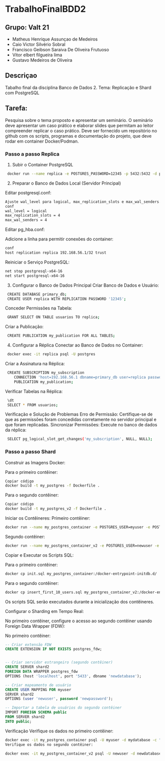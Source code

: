 # TrabalhoFinalBDD2
##  Grupo: Valt 21
- Matheus Henrique Assunçao de Medeiros
- Caio Victor Silvério Sobral
- Francisco Geibson Saraiva De Oliveira Frutuoso
- Vitor elbert filgueira lima
- Gustavo Medeiros de Oliveira
## Descriçao
Tabalho final da disciplina Banco de Dados 2. Tema: Replicação e Shard com PostgreSQL

## Tarefa: 
Pesquisa sobre o tema proposto e apresentar um seminário.
O seminário deve apresentar um caso prático e elaborar slides que permitam ao leitor compreender replicar o caso prático. Deve ser fornecido um repositório no github com os scripts, programas e documentação do projeto, que deve rodar em container Docker/Podman.

### Passo a passo Replica
1. Subir o Container PostgreSQL
 ```sh
  docker run --name replica -e POSTGRES_PASSWORD=12345 -p 5432:5432 -d postgres
   ```
2. Preparar o Banco de Dados Local (Servidor Principal)

  Editar postgresql.conf:
  ```sh
  Ajuste wal_level para logical, max_replication_slots e max_wal_senders.
  conf
  wal_level = logical
  max_replication_slots = 4
  max_wal_senders = 4
```
  Editar pg_hba.conf:

  Adicione a linha para permitir conexões do container:
   ```sh
  conf
  host replication replica 192.168.56.1/32 trust
  ```
  Reiniciar o Serviço PostgreSQL:
   ```sh
  net stop postgresql-x64-16
  net start postgresql-x64-16
  ``` 
3. Configurar o Banco de Dados Principal
  Criar Banco de Dados e Usuário:
 ```sh
  CREATE DATABASE primary_db;
  CREATE USER replica WITH REPLICATION PASSWORD '12345'; 
 ``` 
  Conceder Permissões na Tabela:
 ```sh
  GRANT SELECT ON TABLE usuarios TO replica;
 ``` 
  Criar a Publicação:
 ```sh
  CREATE PUBLICATION my_publication FOR ALL TABLES;
 ```
  
4. Configurar a Réplica
  Conectar ao Banco de Dados no Container:
 ```sh
  docker exec -it replica psql -U postgres
 ```
  Criar a Assinatura na Réplica:
 ```sh
  CREATE SUBSCRIPTION my_subscription
     CONNECTION 'host=192.168.56.1 dbname=primary_db user=replica password=12345'
     PUBLICATION my_publication;
 ```
  Verificar Tabelas na Réplica:
 ```sh
  \dt
  SELECT * FROM usuarios;
 ```
  Verificação e Solução de Problemas
  Erro de Permissão:
  Certifique-se de que as permissões foram concedidas corretamente no servidor principal e que foram replicadas.
  Sincronizar Permissões:
  Execute no banco de dados da réplica:
 ```sh
  SELECT pg_logical_slot_get_changes('my_subscription', NULL, NULL);
 ```
### Passo a passo Shard

Construir as Imagens Docker:

Para o primeiro contêiner:

 ```sh
Copiar código
docker build -t my_postgres -f Dockerfile .
 ```
Para o segundo contêiner:
 ```sh
Copiar código
docker build -t my_postgres_v2 -f Dockerfile .
 ```
Iniciar os Contêineres:
Primeiro contêiner:

 ```sh
docker run --name my_postgres_container -e POSTGRES_USER=myuser -e POSTGRES_PASSWORD=mypassword -e POSTGRES_DB=mydatabase -p 5432:5432 -d my_postgres
 ```
Segundo contêiner:

 ```sh
docker run --name my_postgres_container_v2 -e POSTGRES_USER=newuser -e POSTGRES_PASSWORD=newpassword -e POSTGRES_DB=newdatabase -p 5433:5432 -d my_postgres_v2
 ```
Copiar e Executar os Scripts SQL:

Para o primeiro contêiner:

 ```sh
docker cp init.sql my_postgres_container:/docker-entrypoint-initdb.d/
 ```
Para o segundo contêiner:

 ```sh
docker cp insert_first_10_users.sql my_postgres_container_v2:/docker-entrypoint-initdb.d/
 ```
Os scripts SQL serão executados durante a inicialização dos contêineres.

Configurar o Sharding em Tempo Real:

No primeiro contêiner, configure o acesso ao segundo contêiner usando Foreign Data Wrapper (FDW):

No primeiro contêiner:

 ```sql
-- Criar extensão FDW
CREATE EXTENSION IF NOT EXISTS postgres_fdw;


-- Criar servidor estrangeiro (segundo contêiner)
CREATE SERVER shard2
FOREIGN DATA WRAPPER postgres_fdw
OPTIONS (host 'localhost', port '5433', dbname 'newdatabase');

-- Criar mapeamento de usuário
CREATE USER MAPPING FOR myuser
SERVER shard2
OPTIONS (user 'newuser', password 'newpassword');

-- Importar a tabela de usuários do segundo contêiner
IMPORT FOREIGN SCHEMA public
FROM SERVER shard2
INTO public;
 ```
Verificação
Verifique os dados no primeiro contêiner:

 ```sh
docker exec -it my_postgres_container psql -U myuser -d mydatabase -c "SELECT * FROM users;"
Verifique os dados no segundo contêiner:
 ```

 ```sh
docker exec -it my_postgres_container_v2 psql -U newuser -d newdatabase -c "SELECT * FROM users;"
 ```





